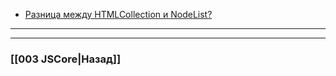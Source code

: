 - [Разница между HTMLCollection и NodeList?](https://youtu.be/IooJ3P2VUYs?t=705)


___

___

### [[003 JSCore|Назад]]